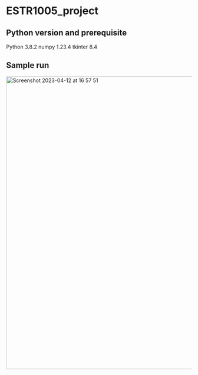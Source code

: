 # ESTR1005_project

## Python version and prerequisite
Python 3.8.2
numpy 1.23.4
tkinter 8.4

## Sample run
<img width="793" alt="Screenshot 2023-04-12 at 16 57 51" src="https://user-images.githubusercontent.com/53013464/231407260-25eac1e5-beb9-443b-a35f-4bbe6defaf2f.png">
